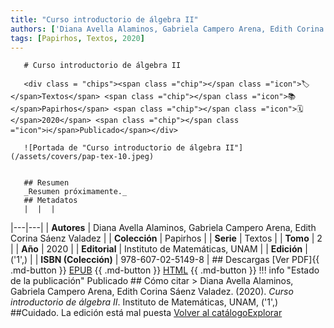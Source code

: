```yaml
---
title: "Curso introductorio de álgebra II"
authors: ['Diana Avella Alaminos, Gabriela Campero Arena, Edith Corina Sáenz Valadez']
tags: [Papirhos, Textos, 2020]
---
```

       # Curso introductorio de álgebra II

       <div class = "chips"><span class ="chip"></span class ="icon">🏷</span>Textos</span> <span class ="chip"></span class ="icon">📚</span>Papirhos</span> <span class ="chip"></span class ="icon">🗓</span>2020</span> <span class ="chip"></span class ="icon">ℹ️</span>Publicado</span></div>

       ![Portada de "Curso introductorio de álgebra II"] (/assets/covers/pap-tex-10.jpeg)


       ## Resumen
       _Resumen próximamente._
       ## Metadatos
       |  |  |
|---|---|
| **Autores** | Diana Avella Alaminos, Gabriela Campero Arena, Edith Corina Sáenz Valadez | 
| **Colección** | Papirhos | 
| **Serie** | Textos | 
| **Tomo** | 2 | 
| **Año** | 2020 | 
| **Editorial** | Instituto de Matemáticas, UNAM | 
| **Edición** | ('1',) | 
| **ISBN (Colección)** | 978-607-02-5149-8 |
       ## Descargas
       [Ver PDF]{{ .md-button }} [EPUB](#)
       {{ .md-button }} [HTML](#)
       {{ .md-button }}
       !!! info "Estado de la publicación"
       Publicado
       ## Cómo citar
       > Diana Avella Alaminos, Gabriela Campero Arena, Edith Corina Sáenz Valadez. (2020). *Curso introductorio de álgebra II*. Instituto de Matemáticas, UNAM, ('1',) ##Cuidado. La edición está mal puesta
       [Volver al catálogo](/catalogo/)[Explorar](/explorar/)

